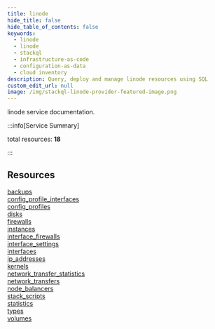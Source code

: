 ```yaml
---
title: linode
hide_title: false
hide_table_of_contents: false
keywords:
  - linode
  - linode
  - stackql
  - infrastructure-as-code
  - configuration-as-data
  - cloud inventory
description: Query, deploy and manage linode resources using SQL
custom_edit_url: null
image: /img/stackql-linode-provider-featured-image.png
---
```


linode service documentation.

:::info[Service Summary]

total resources: __18__  

:::

## Resources
<div class="row">
<div class="providerDocColumn">
<a href="/services/linode/backups/">backups</a><br />
<a href="/services/linode/config_profile_interfaces/">config_profile_interfaces</a><br />
<a href="/services/linode/config_profiles/">config_profiles</a><br />
<a href="/services/linode/disks/">disks</a><br />
<a href="/services/linode/firewalls/">firewalls</a><br />
<a href="/services/linode/instances/">instances</a><br />
<a href="/services/linode/interface_firewalls/">interface_firewalls</a><br />
<a href="/services/linode/interface_settings/">interface_settings</a><br />
<a href="/services/linode/interfaces/">interfaces</a>
</div>
<div class="providerDocColumn">
<a href="/services/linode/ip_addresses/">ip_addresses</a><br />
<a href="/services/linode/kernels/">kernels</a><br />
<a href="/services/linode/network_transfer_statistics/">network_transfer_statistics</a><br />
<a href="/services/linode/network_transfers/">network_transfers</a><br />
<a href="/services/linode/node_balancers/">node_balancers</a><br />
<a href="/services/linode/stack_scripts/">stack_scripts</a><br />
<a href="/services/linode/statistics/">statistics</a><br />
<a href="/services/linode/types/">types</a><br />
<a href="/services/linode/volumes/">volumes</a>
</div>
</div>